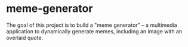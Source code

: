 # meme-generator
The goal of this project is to build a "meme generator" – a multimedia application to dynamically generate memes, including an image with an overlaid quote.

